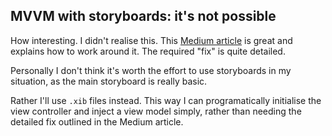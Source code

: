 ## MVVM with storyboards: it's not possible

How interesting. I didn't realise this.
This [Medium article](https://medium.com/wolox/viewmodel-injection-in-viewcontrollers-with-storyboards-50230143c3ac) is great and explains how to work around it. The required "fix" is quite detailed.

Personally I don't think it's worth the effort to use storyboards in my situation, as the main storyboard is really basic.

Rather I'll use `.xib` files instead. This way I can programatically initialise the view controller and inject a view model simply, rather than needing the detailed fix outlined in the Medium article.

